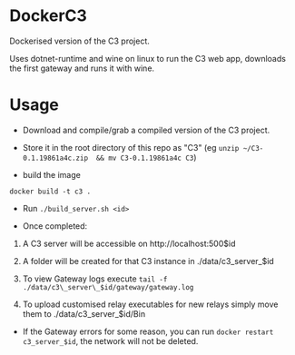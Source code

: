 # DockerC3

Dockerised version of the C3 project. 

Uses dotnet-runtime and wine on linux to run the C3 web app, downloads the first gateway and runs it with wine.
# Usage

* Download and compile/grab a compiled version of the C3 project.

* Store it in the root directory of this repo as "C3" (eg `unzip ~/C3-0.1.19861a4c.zip  && mv C3-0.1.19861a4c C3`)
* build the image


`docker build -t c3 .`

* Run `./build_server.sh <id>`

* Once completed:

1. A C3 server will be accessible on http://localhost:500$id

2. A folder will be created for that C3 instance in ./data/c3\_server\_$id

3. To view Gateway logs execute `tail -f ./data/c3\_server\_$id/gateway/gateway.log`

4. To upload customised relay executables for new relays simply move them to ./data/c3\_server\_$id/Bin

* If the Gateway errors for some reason, you can run `docker restart c3_server_$id`, the network will not be deleted.
